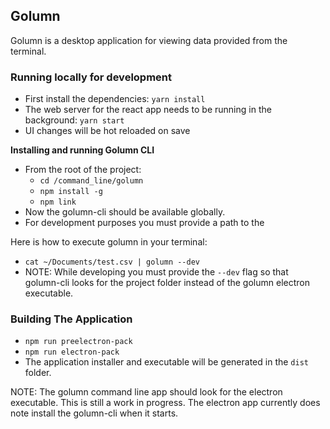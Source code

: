 ## Golumn
Golumn is a desktop application for viewing data provided from the terminal.

### Running locally for development
* First install the dependencies: `yarn install`
* The web server for the react app needs to be running in the background: `yarn start`
* UI changes will be hot reloaded on save

**Installing and running Golumn CLI**
* From the root of the project:
  * `cd /command_line/golumn`
  * `npm install -g`
  * `npm link`
* Now the golumn-cli should be available globally.
* For development purposes you must provide a path to the

Here is how to execute golumn in your terminal:
* `cat ~/Documents/test.csv | golumn --dev`
* NOTE: While developing you must provide the `--dev` flag so that golumn-cli looks for the project folder instead of the golumn electron executable.

### Building The Application
* `npm run preelectron-pack`
* `npm run electron-pack`
* The application installer and executable will be generated in the `dist` folder.

NOTE: The golumn command line app should look for the electron executable. This is still a work in progress. The electron app currently does note install the golumn-cli when it starts.
